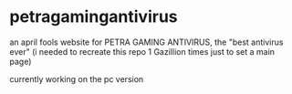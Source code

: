 # petragamingantivirus
an april fools website for PETRA GAMING ANTIVIRUS, the "best antivirus ever"
(i needed to recreate this repo 1 Gazillion times just to set a main page)

currently working on the pc version

